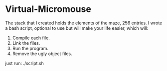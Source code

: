 # Virtual-Micromouse

The stack that I created holds the elements of the maze, 256 entries. 
I wrote a bash script, optional to use but will make your life easier, which will:
1) Compile each file.
2) Link the files.
3) Run the program.
4) Remove the ugly object files.

just run: ./script.sh

